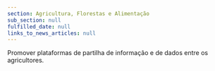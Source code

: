 ```yaml
---
section: Agricultura, Florestas e Alimentação
sub_section: null
fulfilled_date: null
links_to_news_articles: null
---
```


Promover plataformas de partilha de informação e de dados entre os agricultores.